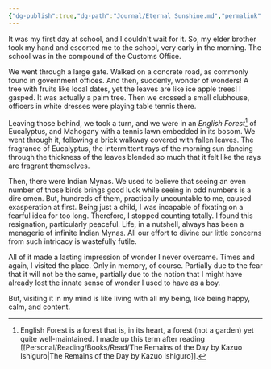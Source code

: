 ```yaml
---
{"dg-publish":true,"dg-path":"Journal/Eternal Sunshine.md","permalink":"/journal/eternal-sunshine/","title":"Eternal Sunshine","tags":["life","memory","epiphany"]}
---
```



It was my first day at school, and I couldn't wait for it. So, my elder brother took my hand and escorted me to the school, very early in the morning. The school was in the compound of the Customs Office.

We went through a large gate. Walked on a concrete road, as commonly found in government offices. And then, suddenly, wonder of wonders! A tree with fruits like local dates, yet the leaves are like ice apple trees! I gasped. It was actually a palm tree. Then we crossed a small clubhouse, officers in white dresses were playing table tennis there.

Leaving those behind, we took a turn, and we were in an *English Forest*[^1] of Eucalyptus, and Mahogany with a tennis lawn embedded in its bosom. We went through it, following a brick walkway covered with fallen leaves. The fragrance of Eucalyptus, the intermittent rays of the morning sun dancing through the thickness of the leaves blended so much that it felt like the rays are fragrant themselves.

Then, there were Indian Mynas. We used to believe that seeing an even number of those birds brings good luck while seeing in odd numbers is a dire omen. But, hundreds of them, practically uncountable to me, caused exasperation at first. Being just a child, I was incapable of fixating on a fearful idea for too long. Therefore, I stopped counting totally. I found this resignation, particularly peaceful. Life, in a nutshell, always has been a menagerie of infinite Indian Mynas. All our effort to divine our little concerns from such intricacy is wastefully futile.

All of it made a lasting impression of wonder I never overcame. Times and again, I visited the place. Only in memory, of course. Partially due to the fear that it will not be the same, partially due to the notion that I might have already lost the innate sense of wonder I used to have as a boy.

But, visiting it in my mind is like living with all my being, like being happy, calm, and content.

[^1]: English Forest is a forest that is, in its heart, a forest (not a garden) yet quite well-maintained. I made up this term after reading [[Personal/Reading/Books/Read/The Remains of the Day by Kazuo Ishiguro\|The Remains of the Day by Kazuo Ishiguro]].